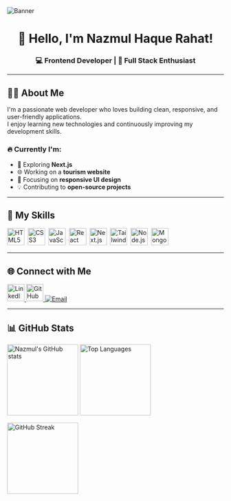 <!-- Banner Image -->
<img src="https://your-banner-image-link.com/banner.png" alt="Banner" />

<h1 align="center">👋 Hello, I'm Nazmul Haque Rahat!</h1>
<h3 align="center">💻 Frontend Developer | 🌱 Full Stack Enthusiast</h3>

---

## 🧑‍💼 About Me

I'm a passionate web developer who loves building clean, responsive, and user-friendly applications.  
I enjoy learning new technologies and continuously improving my development skills.

### 🔥 Currently I'm:
- 🚀 Exploring **Next.js**
- 🌐 Working on a **tourism website**
- 🧩 Focusing on **responsive UI design**
- 💡 Contributing to **open-source projects**

---

## 🚀 My Skills  

<p align="left">
  <img src="https://cdn.jsdelivr.net/gh/devicons/devicon/icons/html5/html5-original.svg" title="HTML5" alt="HTML5" width="40" height="40"/>&nbsp;
  <img src="https://cdn.jsdelivr.net/gh/devicons/devicon/icons/css3/css3-original.svg" title="CSS3" alt="CSS3" width="40" height="40"/>&nbsp;
  <img src="https://cdn.jsdelivr.net/gh/devicons/devicon/icons/javascript/javascript-original.svg" title="JavaScript" alt="JavaScript" width="40" height="40"/>&nbsp;
  <img src="https://cdn.jsdelivr.net/gh/devicons/devicon/icons/react/react-original.svg" title="React" alt="React" width="40" height="40"/>&nbsp;
  <img src="https://cdn.jsdelivr.net/gh/devicons/devicon/icons/nextjs/nextjs-original.svg" title="Next.js" alt="Next.js" width="40" height="40"/>&nbsp;
  <img src="https://cdn.jsdelivr.net/gh/devicons/devicon/icons/tailwindcss/tailwindcss-plain.svg" title="Tailwind CSS" alt="Tailwind CSS" width="40" height="40"/>&nbsp;
  <img src="https://cdn.jsdelivr.net/gh/devicons/devicon/icons/nodejs/nodejs-original.svg" title="Node.js" alt="Node.js" width="40" height="40"/>&nbsp;
  <img src="https://cdn.jsdelivr.net/gh/devicons/devicon/icons/mongodb/mongodb-original.svg" title="MongoDB" alt="MongoDB" width="40" height="40"/>&nbsp;
</p>

---

## 🌐 Connect with Me  

<p align="left">
  <a href="https://www.linkedin.com/in/your-link" target="_blank">
    <img src="https://cdn.jsdelivr.net/gh/devicons/devicon/icons/linkedin/linkedin-original.svg" title="LinkedIn" alt="LinkedIn" width="40" height="40"/>
  </a>
  <a href="https://github.com/your-username" target="_blank">
    <img src="https://cdn.jsdelivr.net/gh/devicons/devicon/icons/github/github-original.svg" title="GitHub" alt="GitHub" width="40" height="40"/>
  </a>
  <a href="mailto:your-email@example.com" target="_blank">
    <img src="https://img.shields.io/badge/Email-D14836?style=for-the-badge&logo=gmail&logoColor=white" alt="Email"/>
  </a>
</p>

---

## 📊 GitHub Stats

<p align="left">
  <img src="https://github-readme-stats.vercel.app/api?username=your-username&show_icons=true&theme=radical" alt="Nazmul's GitHub stats" height="165"/>
  <img src="https://github-readme-stats.vercel.app/api/top-langs/?username=your-username&layout=compact&theme=radical" alt="Top Languages" height="165"/>
</p>

<p align="left">
  <img src="https://github-readme-streak-stats.herokuapp.com/?user=your-username&theme=radical" alt="GitHub Streak" height="165"/>
</p>

